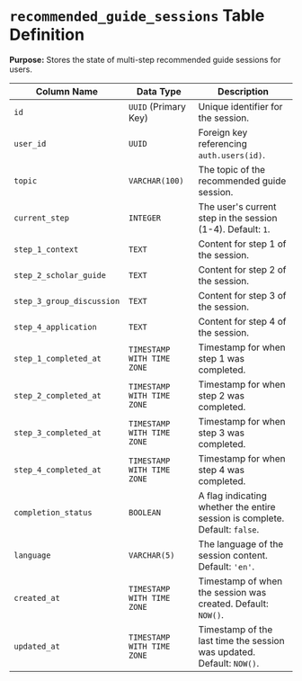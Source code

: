 # `recommended_guide_sessions` Table Definition

**Purpose:** Stores the state of multi-step recommended guide sessions for users.

| Column Name                      | Data Type                | Description                                                                                                |
| -------------------------------- | ------------------------ | ---------------------------------------------------------------------------------------------------------- |
| `id`                             | `UUID` (Primary Key)     | Unique identifier for the session.                                                                         |
| `user_id`                        | `UUID`                   | Foreign key referencing `auth.users(id)`.                                                                  |
| `topic`                          | `VARCHAR(100)`           | The topic of the recommended guide session.                                                                |
| `current_step`                   | `INTEGER`                | The user's current step in the session (1-4). Default: `1`.                                                  |
| `step_1_context`                 | `TEXT`                   | Content for step 1 of the session.                                                                         |
| `step_2_scholar_guide`           | `TEXT`                   | Content for step 2 of the session.                                                                         |
| `step_3_group_discussion`        | `TEXT`                   | Content for step 3 of the session.                                                                         |
| `step_4_application`             | `TEXT`                   | Content for step 4 of the session.                                                                         |
| `step_1_completed_at`            | `TIMESTAMP WITH TIME ZONE` | Timestamp for when step 1 was completed.                                                                   |
| `step_2_completed_at`            | `TIMESTAMP WITH TIME ZONE` | Timestamp for when step 2 was completed.                                                                   |
| `step_3_completed_at`            | `TIMESTAMP WITH TIME ZONE` | Timestamp for when step 3 was completed.                                                                   |
| `step_4_completed_at`            | `TIMESTAMP WITH TIME ZONE` | Timestamp for when step 4 was completed.                                                                   |
| `completion_status`              | `BOOLEAN`                | A flag indicating whether the entire session is complete. Default: `false`.                                |
| `language`                       | `VARCHAR(5)`             | The language of the session content. Default: `'en'`.                                                      |
| `created_at`                     | `TIMESTAMP WITH TIME ZONE` | Timestamp of when the session was created. Default: `NOW()`.                                               |
| `updated_at`                     | `TIMESTAMP WITH TIME ZONE` | Timestamp of the last time the session was updated. Default: `NOW()`.                                      |
